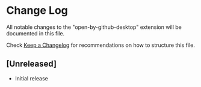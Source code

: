 # Change Log
All notable changes to the "open-by-github-desktop" extension will be documented in this file.

Check [Keep a Changelog](http://keepachangelog.com/) for recommendations on how to structure this file.

## [Unreleased]
- Initial release